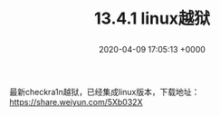 ﻿---
layout: post
title:  "13.4.1 linux越狱

"
date:   2020-04-09 17:05:13 +0000
categories: jekyll update
---
最新checkra1n越狱，已经集成linux版本，下载地址：          https://share.weiyun.com/5Xb032X